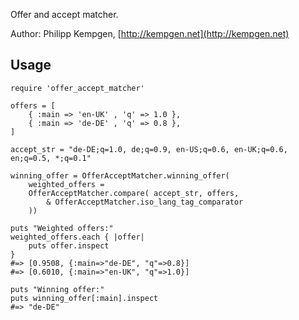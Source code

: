 Offer and accept matcher.

Author: Philipp Kempgen, [http://kempgen.net](http://kempgen.net)


## Usage

	require 'offer_accept_matcher'
	
	offers = [
		{ :main => 'en-UK' , 'q' => 1.0 },
		{ :main => 'de-DE' , 'q' => 0.8 },
	]
	
	accept_str = "de-DE;q=1.0, de;q=0.9, en-US;q=0.6, en-UK;q=0.6, en;q=0.5, *;q=0.1"
	
	winning_offer = OfferAcceptMatcher.winning_offer(
		weighted_offers =
		OfferAcceptMatcher.compare( accept_str, offers,
			& OfferAcceptMatcher.iso_lang_tag_comparator
		))
	
	puts "Weighted offers:"
	weighted_offers.each { |offer|
		puts offer.inspect
	}
	#=> [0.9508, {:main=>"de-DE", "q"=>0.8}]
	#=> [0.6010, {:main=>"en-UK", "q"=>1.0}]
	
	puts "Winning offer:"
	puts winning_offer[:main].inspect
	#=> "de-DE"


